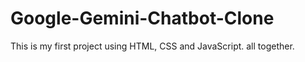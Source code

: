 # Google-Gemini-Chatbot-Clone
This is my first project using HTML, CSS and JavaScript. all together. 
